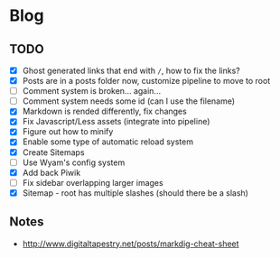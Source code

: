 # Blog


## TODO

- [X] Ghost generated links that end with `/`, how to fix the links?
- [X] Posts are in a posts folder now, customize pipeline to move to root
- [ ] Comment system is broken... again...
- [ ] Comment system needs some id (can I use the filename)
- [X] Markdown is rended differently, fix changes
- [X] Fix Javascript/Less assets (integrate into pipeline)
- [X] Figure out how to minify
- [X] Enable some type of automatic reload system
- [X] Create Sitemaps
- [ ] Use Wyam's config system
- [X] Add back Piwik
- [ ] Fix sidebar overlapping larger images
- [X] Sitemap - root has multiple slashes (should there be a slash)

## Notes

- http://www.digitaltapestry.net/posts/markdig-cheat-sheet
